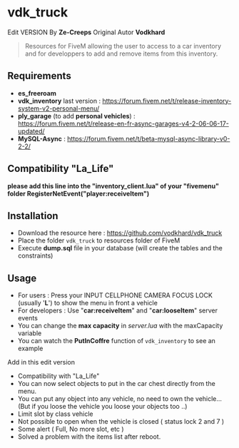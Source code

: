 # vdk_truck

Edit VERSION By **Ze-Creeps**
Original Autor **Vodkhard**
> Resources for FiveM allowing the user to access to a car inventory and for developpers to add and remove items from this inventory.

## Requirements

- **es_freeroam**
- **vdk_inventory** last version : https://forum.fivem.net/t/release-inventory-system-v2-personal-menu/
- **ply_garage** (to add **personal vehicles**) : https://forum.fivem.net/t/release-en-fr-async-garages-v4-2-06-06-17-updated/
- **MySQL-Async** : https://forum.fivem.net/t/beta-mysql-async-library-v0-2-2/

## Compatibility "La_Life"
**please add this line into the "inventory_client.lua" of your "fivemenu" folder
RegisterNetEvent("player:receiveItem")**

## Installation

- Download the resource here : https://github.com/vodkhard/vdk_truck 
- Place the folder `vdk_truck` to resources folder of FiveM
- Execute **dump.sql** file in your database (will create the tables and the constraints)

## Usage

- For users : Press your  INPUT CELLPHONE CAMERA FOCUS LOCK (usually '**L**') to show the menu in front a vehicle
- For developers : Use "**car:receiveItem**" and "**car:looseItem**" server events
- You can change the **max capacity** in _server.lua_ with the maxCapacity variable
- You can watch the **PutInCoffre** function of `vdk_inventory` to see an example

Add in this edit version
- Compatibility with "La_Life" 
- You can now select objects to put in the car chest directly from the menu.
- You can put any object into any vehicle, no need to own the vehicle... (But if you loose the vehicle you loose your objects too ..)
- Limit slot by class vehicle
- Not possible to open when the vehicle is closed ( status lock 2 and 7 )
- Some alert ( Full, No more slot, etc )
- Solved a problem with the items list after reboot.
